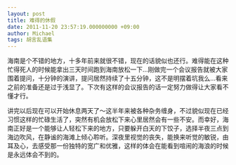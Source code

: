 ```yaml
---
layout: post
title: 难得的休假
date: 2011-11-20 23:57:19.000000000 +09:00
author: Michael
tags: 胡言乱语集
---
```

海南是个不错的地方，十多年前来就很不错，现在的话貌似也还行。难得能在这种忙得死人的时候能拿出三天时间跑到海南放松一下…刚做完一个会议报告就被大家围着提问，十分钟的演讲，提问居然持续了十五分钟，这不是明摆着坑我么...看来之前的准备还是过于浅显了。下次有这样的会议报告的话一定努力做得让大家看不懂才行。

讲完以后现在可以开始休息两天了～这半年来被各种杂务缠身，不过貌似现在已经习惯这样的忙碌生活了，突然有机会放松下来心里居然会有一些不安。而幸好，海南正好是一个能够让人轻松下来的地方，只要躲开白天的下饺子，选择半夜三点到海边吹风，在静谧的海滩上倾心聆听。深夜里视觉的丧失，能换来听觉的敏锐，由耳及心，去感受那一份独特的宽广和优雅，这样的体会在能看到喧闹的海浪的时候是永远体会不到的。
